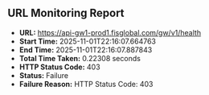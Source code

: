 ## URL Monitoring Report

- **URL:** https://api-gw1-prod1.fisglobal.com/gw/v1/health
- **Start Time:** 2025-11-01T22:16:07.664763
- **End Time:** 2025-11-01T22:16:07.887843
- **Total Time Taken:** 0.22308 seconds
- **HTTP Status Code:** 403
- **Status:** Failure
- **Failure Reason:** HTTP Status Code: 403
